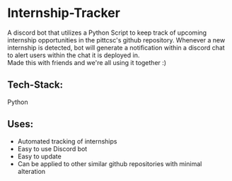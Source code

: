 # Internship-Tracker
A discord bot that utilizes a Python Script to keep track of upcoming internship opportunities in the pittcsc's github repository. Whenever a new internship is detected, bot will generate a notification within a discord chat to alert users within the chat it is deployed in.
<br>
Made this with friends and we're all using it together :)
## Tech-Stack:
Python
## Uses:
- Automated tracking of internships
- Easy to use Discord bot 
- Easy to update
- Can be applied to other similar github repositories with minimal alteration
